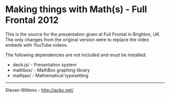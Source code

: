 Making things with Math(s) - Full Frontal 2012
==========

This is the source for the presentation given at Full Frontal in Brighton, UK. The only changes from the original version were to replace the video embeds with YouTube videos.

The following dependencies are not included and must be installed:

- deck.js/ - Presentation system
- mathbox/ - MathBox graphing library
- mathjax/ - Mathematical typesetting

* * *

Steven Wittens - http://acko.net/
